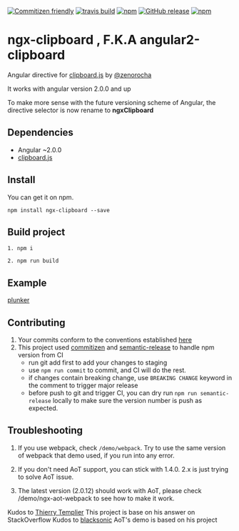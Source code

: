 ﻿[![Commitizen friendly](https://img.shields.io/badge/commitizen-friendly-brightgreen.svg?style=flat-square)](http://commitizen.github.io/cz-cli/)
[![travis build](https://img.shields.io/travis/maxisam/ngx-clipboard.svg?style=flat-square)](https://travis-ci.org/maxisam/ngx-clipboard)
[![npm](https://img.shields.io/npm/dt/ngx-clipboard.svg?style=flat-square)](https://www.npmjs.com/package/ngx-clipboard)
[![GitHub release](https://img.shields.io/github/release/maxisam/ngx-clipboard.svg?style=flat-square)]()
[![npm](https://img.shields.io/npm/l/ngx-clipboard.svg?style=flat-square)]()

# ngx-clipboard , F.K.A angular2-clipboard

Angular directive for [clipboard.js](http://zenorocha.github.io/clipboard.js/) by [@zenorocha](https://twitter.com/zenorocha)

It works with angular version 2.0.0 and up

To make more sense with the future versioning scheme of Angular, the directive selector is now rename to **ngxClipboard**

## Dependencies

+ Angular ~2.0.0
+ [clipboard.js](https://clipboardjs.com/)

## Install

You can get it on npm.

```
npm install ngx-clipboard --save
```

## Build project

```
1. npm i

2. npm run build
```

## Example

[plunker](http://embed.plnkr.co/PD4Ap8/)


## Contributing 

1. Your commits conform to the conventions established [here](https://github.com/conventional-changelog/conventional-changelog-angular/blob/master/convention.md)
2. This project used [commitizen](https://github.com/commitizen/cz-cli) and [semantic-release](https://github.com/semantic-release/semantic-release) to handle npm version from CI
    + run git add first to add your changes to staging 
    + use `npm run commit` to commit, and CI will do the rest.
    + if changes contain breaking change, use `BREAKING CHANGE` keyword in the comment to trigger major release
    + before push to git and trigger CI, you can dry run `npm run semantic-release` locally to make sure the version number is push as expected.

## Troubleshooting

1. If you use webpack, check `/demo/webpack`. Try to use the same version of webpack that demo used, if you run into any error.

2. If you don't need AoT support, you can stick with 1.4.0. 2.x is just trying to solve AoT issue.

3. The latest version (2.0.12) should work with AoT, please check /demo/ngx-aot-webpack to see how to make it work.

Kudos to [Thierry Templier](http://stackoverflow.com/a/36330518/667767) This project is base on his answer on StackOverflow
Kudos to [blacksonic](https://github.com/blacksonic/ngx-aot-webpack) AoT's demo is based on his project